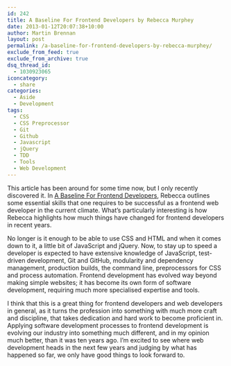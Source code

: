 ```yaml
---
id: 242
title: A Baseline For Frontend Developers by Rebecca Murphey
date: 2013-01-12T20:07:38+10:00
author: Martin Brennan
layout: post
permalink: /a-baseline-for-frontend-developers-by-rebecca-murphey/
exclude_from_feed: true
exclude_from_archive: true
dsq_thread_id:
  - 1030923065
iconcategory:
  - share
categories:
  - Aside
  - Development
tags:
  - CSS
  - CSS Preprocessor
  - Git
  - Github
  - Javascript
  - jQuery
  - TDD
  - Tools
  - Web Development
---
```

This article has been around for some time now, but I only recently discovered it. In [A Baseline For Frontend Developers](http://rmurphey.com/blog/2012/04/12/a-baseline-for-front-end-developers/), Rebecca outlines some essential skills that one requires to be successful as a frontend web developer in the current climate. What’s particularly interesting is how Rebecca highlights how much things have changed for frontend developers in recent years.<!--more-->

No longer is it enough to be able to use CSS and HTML and when it comes down to it, a little bit of JavaScript and jQuery. Now, to stay up to speed a developer is expected to have extensive knowledge of JavaScript, test-driven development, Git and GitHub, modularity and dependency management, production builds, the command line, preprocessors for CSS and process automation. Frontend development has evolved way beyond making simple websites; it has become its own form of software development, requiring much more specialised expertise and tools.

I think that this is a great thing for frontend developers and web developers in general, as it turns the profession into something with much more craft and discipline, that takes dedication and hard work to become proficient in. Applying software development processes to frontend development is evolving our industry into something much different, and in my opinion much better, than it was ten years ago. I’m excited to see where web development heads in the next few years and judging by what has happened so far, we only have good things to look forward to.
